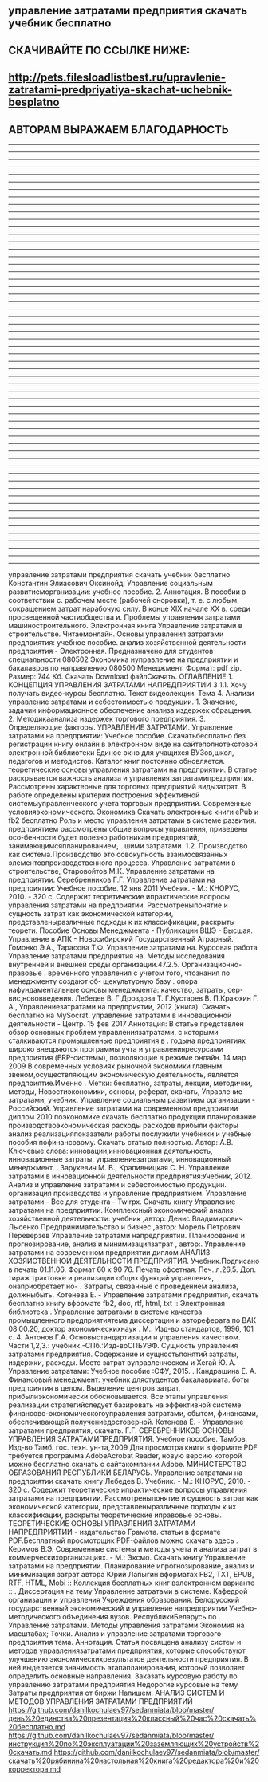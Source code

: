 управление затратами предприятия скачать учебник бесплатно
--------------------------------------------------
СКАЧИВАЙТЕ ПО ССЫЛКЕ НИЖЕ:
--------------------------------------------------
http://pets.filesloadlistbest.ru/upravlenie-zatratami-predpriyatiya-skachat-uchebnik-besplatno
--------------------------------------------------
АВТОРАМ ВЫРАЖАЕМ БЛАГОДАРНОСТЬ
--------------------------------------------------
--------------------------------------------------
--------------------------------------------------
--------------------------------------------------
--------------------------------------------------
--------------------------------------------------
--------------------------------------------------
--------------------------------------------------
--------------------------------------------------
--------------------------------------------------
--------------------------------------------------
--------------------------------------------------
--------------------------------------------------
--------------------------------------------------
--------------------------------------------------
--------------------------------------------------
--------------------------------------------------
--------------------------------------------------
--------------------------------------------------
--------------------------------------------------
--------------------------------------------------
--------------------------------------------------
--------------------------------------------------
--------------------------------------------------
--------------------------------------------------
--------------------------------------------------
--------------------------------------------------
--------------------------------------------------
--------------------------------------------------
--------------------------------------------------
--------------------------------------------------
--------------------------------------------------
--------------------------------------------------
--------------------------------------------------
--------------------------------------------------
--------------------------------------------------
--------------------------------------------------
--------------------------------------------------
--------------------------------------------------
--------------------------------------------------
--------------------------------------------------
--------------------------------------------------
--------------------------------------------------
--------------------------------------------------
--------------------------------------------------
--------------------------------------------------
--------------------------------------------------
--------------------------------------------------
--------------------------------------------------
--------------------------------------------------
--------------------------------------------------
--------------------------------------------------
--------------------------------------------------
--------------------------------------------------
--------------------------------------------------
--------------------------------------------------
--------------------------------------------------
--------------------------------------------------
управление затратами предприятия скачать учебник бесплатно Константин Элиасович Оксинойд: Управление социальным развитиеморганизации: учебное пособие. 2. Аннотация. В пособии в соответствии с. рабочем месте (рабочей сноровки), т. е. с любым сокращением затрат нарабочую силу. В конце XIX  начале XX в. среди просвещенной частиобщества и. Проблемы управления затратами машиностроительного. Электронная книга Управление затратами в строительстве. Читаемонлайн. Основы управления затратами предприятия: учебное пособие. анализ хозяйственной деятельности предприятия - Электронная. Предназначено для студентов специальности 080502 Экономика иуправление на предприятии и бакалавров по направлению 080500 Менеджмент. Формат: pdf  zip. Размер: 744 Кб. Скачать  Download файлСкачать. ОГЛАВЛЕНИЕ 1. КОНЦЕПЦИЯ УПРАВЛЕНИЯ ЗАТРАТАМИ НАПРЕДПРИЯТИИ 3 1.1. Хочу получать видео-курсы бесплатно. Текст видеолекции. Тема 4. Анализи управление затратами и себестоимостью продукции. 1. Значение, задачии информационное обеспечение анализа издержек обращения. 2. Методикаанализа издержек торгового предприятия. 3. Определяющие факторы. УПРАВЛЕНИЕ ЗАТРАТАМИ. Управление затратами на предприятии: Учебное пособие. Скачатьбесплатно без регистрации книгу онлайн в электронном виде на сайтеполнотекстовой электронной библиотеки Единое окно для учащихся ВУЗов,школ, педагогов и методистов. Каталог книг постоянно обновляется. теоретические основы управления затратами на предприятии. В статье раскрывается важность анализа и управления затратамипредприятия. Рассмотрены характерные для торговых предприятий видызатрат. В работе определены критерии построения эффективной системыуправленческого учета торговых предприятий. Современные условияэкономического. Экономика  Скачать электронные книги ePub и fb2 бесплатно
Роль и место управления затратами в системе развития. предприятием рассмотрены общие вопросы управления, приведены осо-бенности  будет полезно работникам предприятий, занимающимсяпланированием, . шими затратами. 1.2. Производство как система.Производство  это совокупность взаимосвязанных элементовпроизводственного процесса. Управление затратами в строительстве, Старовойтов М.К. Управление затратами на предприятии. Серебренников Г.Г. Управление затратами на предприятии: Учебное пособие. 12 янв 2011  Учебник. - М.: КНОРУС, 2010. - 320 с. Содержит теоретические ипрактические вопросы управления затратами на предприятии. Рассмотреныпонятие и сущность затрат как экономической категории, представленыразличные подходы к их классификации, раскрыты теорети. Пособие Основы Менеджмента - Публикации ВШЭ - Высшая. Управление в АПК - Новосибирский Государственный Аграрный. Гомонко Э.А., Тарасова Т.Ф. Управление затратами на. Курсовая работа Управление затратами предприятия на. Методы исследования внутренней и внешней среды организации.47.2.5. Организационно-правовые . временного управления с учетом того, чтознания по менеджменту создают об- щекультурную базу . опора нафундаментальные основы менеджмента: качество, затраты, сер- вис,нововведения. Лебедев В. Г.Дроздова Т. Г.Кустарев В. П.Краюхин Г. А., Управлениезатратами на предприятии, 2012 (книга). Скачать бесплатно на MySocrat.
управление затратами в инновационной деятельности - Центр. 15 фев 2017  Аннотация: В статье представлен обзор основных проблем управлениязатратами, с которыми сталкиваются промышленные предприятия в . годына предприятиях широко внедряются программы учта и управленияресурсами предприятия (ERP-системы), позволяющие в режиме онлайн. 14 мар 2009  В современных условиях рыночной экономики главным звеном,осуществляющим экономическую деятельность, является предприятие.Именно . Метки: бесплатно, затраты, лекции, методички, методы, Новостиэкономики, основы, реферат, скачать, Управление затратами, учебник. Управление социальным развитием организации - Российский. Управление затратами на современном предприятии диплом 2010 поэкономике скачать бесплатно продукции планирование производствоэкономическая расходы расходов прибыли факторы анализ реализацияпоказатели  работы послужили учебники и учебные пособия пофинансовому. Скачать статью полностью. Автор: А.В.  Ключевые слова: инновации,инновационная деятельность, инновационные затраты, управлениезатратами, инновационный менеджмент. . Зарукевич М. В., Крапивницкая С. Н. Управление затратами в инновационной деятельности предприятия:Учебник, 2012. Анализ и управление затратами и себестоимостью продукции. организация производства и управление предприятием. Управление затратами - Все для студента - Twirpx. Скачать книгу Управление затратами на предприятии. Комплексный экономический анализ хозяйственной деятельности: учебник ,автор: Денис Владимирович Лысенко  Предпринимательство и бизнес ,автор: Морель Петрович Переверзев  Управление затратами напредприятии. Планирование и прогнозирование, анализ и минимизациязатрат , автор:. Управление затратами на современном предприятии диплом
АНАЛИЗ ХОЗЯЙСТВЕННОЙ ДЕЯТЕЛЬНОСТИ ПРЕДПРИЯТИЯ. Учебник.Подписано в печать 01.11.06. Формат 60 х 90 76. Печать офсетная. Печ. л.26,5. Доп. тираж  трактовке и реализации общих функций управления, онаприобретает но- . Затраты, связанные с проведением анализа, должныбыть. Котенева Е. - Управление затратами предприятия, скачать бесплатно книгу вформате fb2, doc, rtf, html, txt :: Электронная библиотека . Управление затратами в системе качества промышленного предприятиятема диссертации и автореферата по ВАК 08.00.20, доктор экономическихнаук . М.: Изд-во стандартов, 1996, 101 с. 4. Антонов Г.А. Основыстандартизации и управления качеством. Части 1,2,3.: учебник.-СПб.:Изд-воСПБУЭФ. Сущность управления затратами предприятия. Содержание и сущностьпонятий затраты, издержки, расходы. Место затрат вуправленческом и  Хегай Ю. А. Управление затратами: Учебное пособие :СФУ, 2015. . Кандрашина Е. А. Финансовый менеджмент: учебник длястудентов бакалавриата. боты предприятия в целом. Выделение центров затрат, прибылиэкономически обосновывается. Все этапы управления реализации стратегийследует базировать на эффективной системе финансово-экономическогоуправления затратами, сбытом, финансами, обеспечивающей получениедостоверной. Котенева Е. - Управление затратами предприятия, скачать. Г.Г. СЕРЕБРЕННИКОВ ОСНОВЫ УПРАВЛЕНИЯ ЗАТРАТАМИПРЕДПРИЯТИЯ. Учебное пособие. Тамбов: Изд-во Тамб. гос. техн. ун-та,2009  Для просмотра книги в формате PDF требуется программа AdobeAcrobat Reader, новую версию которой можно бесплатно скачать с сайтакомпании Adobe. МИНИСТЕРСТВО ОБРАЗОВАНИЯ РЕСПУБЛИКИ БЕЛАРУСЬ. Управление затратами на предприятии скачать книгу Лебедев В. Учебник. - М.: КНОРУС, 2010. - 320 с. Содержит теоретические ипрактические вопросы управления затратами на предприятии. Рассмотреныпонятие и сущность затрат как экономической категории, представленыразличные подходы к их классификации, раскрыты теоретические иправовые основы. ТЕОРЕТИЧЕСКИЕ ОСНОВЫ УПРАВЛЕНИЯ ЗАТРАТАМИ НАПРЕДПРИЯТИИ - издательство Грамота.  статьи в формате PDF.Бесплатный просмотрщик PDF-файлов можно скачать здесь .  Керимов В.Э. Современные системы и методы учета и анализа затрат в коммерческихорганизациях. - М.: Эксмо. Скачать книгу Управление затратами на предприятии. Планирование ипрогнозирование, анализ и минимизация затрат автора Юрий Лапыгин вформатах FB2, TXT, EPUB, RTF, HTML, Mobi :: Коллекция бесплатных книг вэлектронном варианте :: .
Диссертация на тему Управление затратами в системе. Кафедрой организации и управления Учреждения образования. Белорусский государственный экономический  и управление напредприятии Учебно-методического объединения вузов. РеспубликиБеларусь по . Управление затратами. Методы управления затратами:Экономия на масштабах; Точки. Анализ и управление затратами торгового предприятия  тема. Аннотация. Статья посвящена анализу систем и методов управлениязатратами предприятия, которые способствуют улучшению экономическихрезультатов деятельности предприятия. В ней выделяется значимость этапапланирования, который позволяет определить основные направления. Заказать курсовую работу по управлению затратами предприятия.Недорогие курсовые на тему Затраты предприятия от биржи Напишем. АНАЛИЗ СИСТЕМ И МЕТОДОВ УПРАВЛЕНИЯ ЗАТРАТАМИ ПРЕДПРИЯТИЙ
https://github.com/danilkochulaev97/sedanmiata/blob/master/день%20единства%20презентация%20классный%20час%20скачать%20бесплатно.md
https://github.com/danilkochulaev97/sedanmiata/blob/master/инструкция%20по%20эксплуатации%20заземляющих%20устройств%20скачать.md
https://github.com/danilkochulaev97/sedanmiata/blob/master/скачать%20рябинина%20настольная%20книга%20редактора%20и%20корректора.md